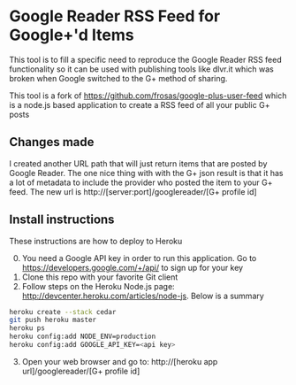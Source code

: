 # Google Reader RSS Feed for Google+'d Items

This tool is to fill a specific need to reproduce the Google Reader RSS feed functionality
so it can be used with publishing tools like dlvr.it which was broken when Google switched
to the G+ method of sharing.

This tool is a fork of https://github.com/frosas/google-plus-user-feed which is a node.js
based application to create a RSS feed of all your public G+ posts

## Changes made

I created another URL path that will just return items that are posted by Google Reader.
The one nice thing with with the G+ json result is that it has a lot of metadata to
include the provider who posted the item to your G+ feed.  The new url is
http://[server:port]/googlereader/[G+ profile id]

## Install instructions

These instructions are how to deploy to Heroku

0. You need a Google API key in order to run this application.  Go to https://developers.google.com/+/api/ to sign up for your key
1. Clone this repo with your favorite Git client
2. Follow steps on the Heroku Node.js page: http://devcenter.heroku.com/articles/node-js. Below is a summary

```bash
heroku create --stack cedar
git push heroku master 
heroku ps 
heroku config:add NODE_ENV=production
heroku config:add GOOGLE_API_KEY=<api key>
```

3. Open your web browser and go to: http://[heroku app url]/googlereader/[G+ profile id]
